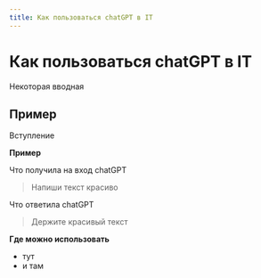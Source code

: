 ```yaml
---
title: Как пользоваться chatGPT в IT
---
```

# Как пользоваться chatGPT в IT

Некоторая вводная

## Пример

Вступление

**Пример**

Что получила на вход chatGPT

> Напиши текст красиво

Что ответила chatGPT

> Держите красивый текст

**Где можно использовать**

- тут
- и там